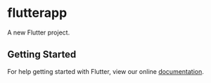 # flutterapp

A new Flutter project.

## Getting Started

For help getting started with Flutter, view our online
[documentation](http://flutter.io/).
